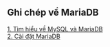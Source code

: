 ## Ghi chép về MariaDB  
[1. Tìm hiểu về MySQL và MariaDB](./Tim-hieu-ve-MariaDB.md)  
[2. Cài đặt MariaDB](./Cai-dat-MariaDB.md)  
